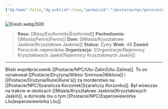```yaml
---
{"dg-home":false,"dg-publish":true,"permalink":"/postacie/npc/porucznik-eresh/","dgPassFrontmatter":true}
---
```


![Eresh.webp|500](/img/user/Vault/Grafiki/NPC/Eresh.webp)

> **Rasa:** [[Rasy/Exoformidy\|Exoformid]]
> **Pochodzenie:** [[Miasta/Fenris\|Fenris]]
> **Dom:** [[Miasta/Kryształowe Jaskinie\|Kryształowe Jaskinie]]
> **Status:** Żywy
> **Wiek:** 48
> **Zawód**: Porucznik najemników
> **Organizacja:** [[Organizacje/Najemnicy Kryształowych Jaskiń\|Najemnicy Kryształowych Jaskiń]]

---

Bliski współpracownik [[Postacie/NPC/Utu-Zalim\|Utu-Zalima]]. To on oznakował [[Postacie/Drużyna/Wiktor Smirnow\|Wiktora]] i [[Postacie/Drużyna/Rune\|Rune'a]] za morderstwo na [[Postacie/NPC/Szarańcza Korzonek\|Szarańczy Korzonku]]. Był wówczas na trakcie w okolicach [[Miasta/Kryształowe Jaskinie\|Kryształowych Jaskiń]], a doniosła mu o tym [[Postacie/NPC/Esperowiewiórka Lilu\|esperowiewiórka Lilu]].